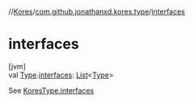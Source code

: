 //[Kores](../../index.md)/[com.github.jonathanxd.kores.type](index.md)/[interfaces](interfaces.md)

# interfaces

[jvm]\
val [Type](https://docs.oracle.com/javase/8/docs/api/java/lang/reflect/Type.html).[interfaces](interfaces.md): [List](https://kotlinlang.org/api/latest/jvm/stdlib/kotlin.collections/-list/index.html)<[Type](https://docs.oracle.com/javase/8/docs/api/java/lang/reflect/Type.html)>

See [KoresType.interfaces](-kores-type/interfaces.md)
